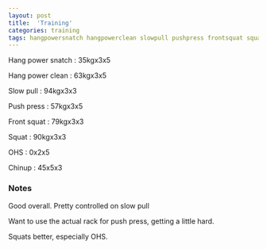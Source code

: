 ```yaml
---
layout: post
title:  'Training'
categories: training
tags: hangpowersnatch hangpowerclean slowpull pushpress frontsquat squat ohs chinup
---
```


Hang power snatch   :   35kgx3x5

Hang power clean    :   63kgx3x5

Slow pull   :   94kgx3x3

Push press  :   57kgx3x5

Front squat :   79kgx3x3

Squat       :   90kgx3x3

OHS         :   0x2x5

Chinup      :   45x5x3

### Notes

Good overall. Pretty controlled on slow pull

Want to use the actual rack for push press, getting a little hard.

Squats better, especially OHS.
